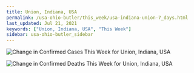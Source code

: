 ```yaml
---
title: Union, Indiana, USA
permalink: /usa-ohio-butler/this_week/usa-indiana-union-7_days.html
last_updated: Jul 21, 2021
keywords: ["Union, Indiana, USA", "This Week"]
sidebar: usa-ohio-butler_sidebar
---
```


![Change in Confirmed Cases This Week for Union, Indiana, USA](/covid_tracker/images/graphs/usa-indiana-union-delta_confirmed-7_days_graph.png)

![Change in Confirmed Deaths This Week for Union, Indiana, USA](/covid_tracker/images/graphs/usa-indiana-union-delta_deaths-7_days_graph.png)
